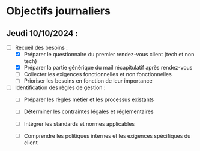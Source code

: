 # Objectifs journaliers

## Jeudi 10/10/2024 :


- [ ] Recueil des besoins :
    - [x] Préparer le questionnaire du premier rendez-vous client (tech et non tech)
    - [x] Préparer la partie générique du mail récapitulatif après rendez-vous
    - [ ] Collecter les exigences fonctionnelles et non fonctionnelles
    - [ ] Prioriser les besoins en fonction de leur importance
- [ ] Identification des règles de gestion :
    - [ ] Préparer les règles métier et les processus existants
    - [ ] Déterminer les contraintes légales et réglementaires
    - [ ] Intégrer les standards et normes applicables
    - [ ] Comprendre les politiques internes et les exigences spécifiques du client

